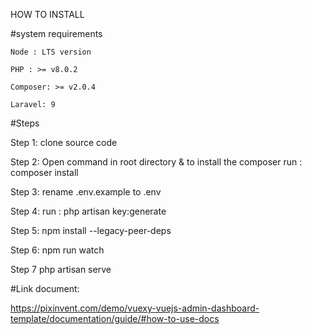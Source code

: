 HOW TO INSTALL

#system requirements

    Node : LTS version

    PHP : >= v8.0.2

    Composer: >= v2.0.4

    Laravel: 9

#Steps

Step 1: clone source code 

Step 2: Open command in root directory & to install the composer 
        run : composer install

Step 3: rename .env.example to .env 

Step 4: run : php artisan key:generate

Step 5: npm install --legacy-peer-deps

Step 6: npm run watch

Step 7 php artisan serve

#Link document:

https://pixinvent.com/demo/vuexy-vuejs-admin-dashboard-template/documentation/guide/#how-to-use-docs